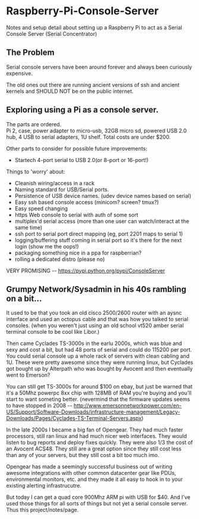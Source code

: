 # Raspberry-Pi-Console-Server
Notes and setup detail about setting up a Raspberry Pi to act as a Serial Console Server (Serial Concentrator)

## The Problem
Serial console servers have been around forever and always been curiously expensive.

The old ones out there are running ancient versions of ssh and ancient kernels and SHOULD NOT be on the public internet.

## Exploring using a Pi as a console server.

The parts are ordered.<br>
Pi 2, case, power adapter to micro-usb, 32GB micro sd, powered USB 2.0 hub, 4 USB to serial adapters, 1U shelf.
Total costs are under $200.  

Other parts to consider for possible future improvements:
 - Startech 4-port serial to USB 2.0(or 8-port or 16-port!)

Things to 'worry' about:
 - Cleanish wiring/access in a rack
 - Naming standard for USB/Serial ports.
 - Persistence of USB device names. (udev device names based on serial)
 - Easy ssh based console access (minicom? screen? tmux?)
 - Easy speed changing
 - https Web console to serial with auth of some sort
 - multiplex'd serial access (more than one user can watch/interact at the same time)
 - ssh port to serial port direct mapping (eg, port 2201 maps to serial 1)
 - logging/buffering stuff coming in serial port so it's there for the next login (show me the oops!)
 - packaging something nice in a ppa for raspberrian?
 - rolling a dedicated distro (please no)

VERY PROMISING -- https://pypi.python.org/pypi/ConsoleServer


## Grumpy Network/Sysadmin in his 40s rambling on a bit...

It used to be that you took an old cisco 2500/2600 router with an aysnc interface and used an octopus 
cable and that was how you talked to serial consoles. (when you weren't just using an old school vt520 
amber serial terminal console to be cool like Libor.)

Then came Cyclades TS-3000s in the earlu 2000s, which was blue and sexy and cost a bit, but had 48 ports 
of serial and could do 115200 per port.  You could serial console up a whole rack of servers with clean 
cabling and 1U. These were pretty awesome since they were running linux, but Cyclades got bought up by 
Alterpath who was bought by Avocent and then eventually went to Emerson?

You can still get TS-3000s for around $100 on ebay, but just be warned that it's a 50Mhz powerpc 8xx 
chip with 128MB of RAM you're buying and you'll start to want someting better. 
(nevermind that the firmware updates seems to have stopped in 2008 -- http://www.emersonnetworkpower.com/en-US/Support/Software-Downloads/infrastructure-management/Legacy-Downloads/Pages/Cyclades-TS-Terminal-Servers.aspx)

In the late 2000s I became a big fan of Opengear.  They had much faster processors, still ran linux and 
had much nicer web interfaces. They would listen to bug reports and deploy fixes quickly.  They were also 
1/3 the cost of an Avocent ACS48. They still are a great option since they still cost less than any of your 
servers, but they still cost a bit too much imo.

Opengear has made a seemingly successful business out of writing awesome integrations with other common 
datacenter gear like PDUs, environmental monitors, etc. and they made it all easy to hook in to your existing
alerting infrastrucutre.  

But today I can get a quad core 900Mhz ARM pi with USB for $40.  And I've used those things for all sorts of
things but not yet a serial console server. Thus this project/notes/page.
